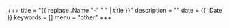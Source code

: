+++
title = "{{ replace .Name "-" " " | title }}"
description = ""
date = {{ .Date }}
keywords = []
menu = "other"
+++
